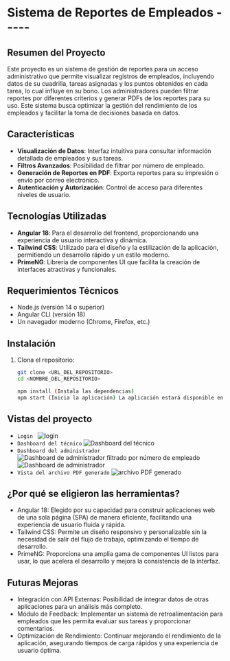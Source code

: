 # Sistema de Reportes de Empleados -----

## Resumen del Proyecto
Este proyecto es un sistema de gestión de reportes para un acceso administrativo que permite visualizar registros de empleados, incluyendo datos de su cuadrilla, tareas asignadas y los puntos obtenidos en cada tarea, lo cual influye en su bono. Los administradores pueden filtrar reportes por diferentes criterios y generar PDFs de los reportes para su uso. Este sistema busca optimizar la gestión del rendimiento de los empleados y facilitar la toma de decisiones basada en datos.

## Características
- **Visualización de Datos**: Interfaz intuitiva para consultar información detallada de empleados y sus tareas.
- **Filtros Avanzados**: Posibilidad de filtrar por número de empleado.
- **Generación de Reportes en PDF**: Exporta reportes para su impresión o envío por correo electrónico.
- **Autenticación y Autorización**: Control de acceso para diferentes niveles de usuario.

## Tecnologías Utilizadas
- **Angular 18**: Para el desarrollo del frontend, proporcionando una experiencia de usuario interactiva y dinámica.
- **Tailwind CSS**: Utilizado para el diseño y la estilización de la aplicación, permitiendo un desarrollo rápido y un estilo moderno.
- **PrimeNG**: Librería de componentes UI que facilita la creación de interfaces atractivas y funcionales.

## Requerimientos Técnicos
- Node.js (versión 14 o superior)
- Angular CLI (versión 18)
- Un navegador moderno (Chrome, Firefox, etc.)

## Instalación
1. Clona el repositorio:
   ```bash
   git clone <URL_DEL_REPOSITORIO>
   cd <NOMBRE_DEL_REPOSITORIO>

   npm install (Instala las dependencias)
   npm start (Inicia la aplicación) La aplicación estará disponible en http://localhost:4200.

## Vistas del proyecto
- `Login `
![login](../docs/images/login.jpeg)
- `Dashboard del técnico`
![Dashboard del técnico](../docs/images/tech_panel.jpeg)
- `Dashboard del administrador`
![Dashboard de administrador filtrado por número de empleado](../docs/images/admin_panel_2.jpeg)
![Dashboard de administrador](../docs/images/admin_panel_1.jpeg)
- `Vista del archivo PDF generado`
![archivo PDF generado](../docs/images/reportePDF.png)


## ¿Por qué se eligieron las herramientas?

- Angular 18: Elegido por su capacidad para construir aplicaciones web de una sola página (SPA) de manera eficiente, facilitando una experiencia de usuario fluida y rápida.
- Tailwind CSS: Permite un diseño responsivo y personalizable sin la necesidad de salir del flujo de trabajo, optimizando el tiempo de desarrollo.
- PrimeNG: Proporciona una amplia gama de componentes UI listos para usar, lo que acelera el desarrollo y mejora la consistencia de la interfaz.

## Futuras Mejoras
- Integración con API Externas: Posibilidad de integrar datos de otras aplicaciones para un análisis más completo.
- Módulo de Feedback: Implementar un sistema de retroalimentación para empleados que les permita evaluar sus tareas y proporcionar comentarios.
- Optimización de Rendimiento: Continuar mejorando el rendimiento de la aplicación, asegurando tiempos de carga rápidos y una experiencia de usuario óptima.




